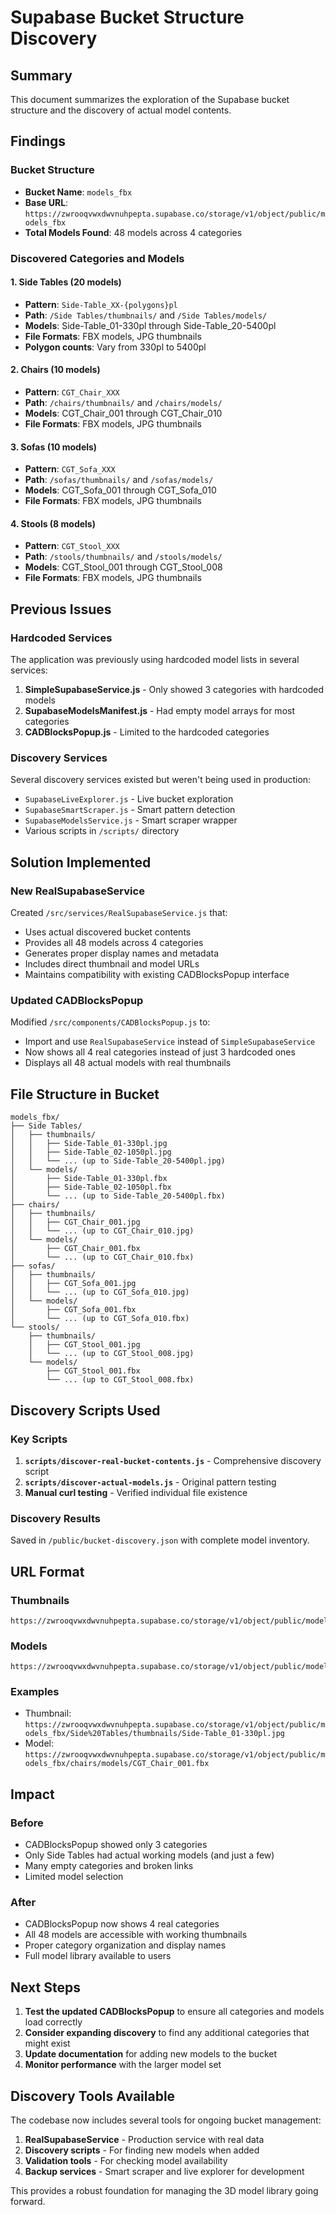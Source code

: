 # Supabase Bucket Structure Discovery

## Summary

This document summarizes the exploration of the Supabase bucket structure and the discovery of actual model contents.

## Findings

### Bucket Structure
- **Bucket Name**: `models_fbx`
- **Base URL**: `https://zwrooqvwxdwvnuhpepta.supabase.co/storage/v1/object/public/models_fbx`
- **Total Models Found**: 48 models across 4 categories

### Discovered Categories and Models

#### 1. Side Tables (20 models)
- **Pattern**: `Side-Table_XX-{polygons}pl`
- **Path**: `/Side Tables/thumbnails/` and `/Side Tables/models/`
- **Models**: Side-Table_01-330pl through Side-Table_20-5400pl
- **File Formats**: FBX models, JPG thumbnails
- **Polygon counts**: Vary from 330pl to 5400pl

#### 2. Chairs (10 models)
- **Pattern**: `CGT_Chair_XXX`
- **Path**: `/chairs/thumbnails/` and `/chairs/models/`
- **Models**: CGT_Chair_001 through CGT_Chair_010
- **File Formats**: FBX models, JPG thumbnails

#### 3. Sofas (10 models)
- **Pattern**: `CGT_Sofa_XXX`
- **Path**: `/sofas/thumbnails/` and `/sofas/models/`
- **Models**: CGT_Sofa_001 through CGT_Sofa_010
- **File Formats**: FBX models, JPG thumbnails

#### 4. Stools (8 models)
- **Pattern**: `CGT_Stool_XXX`
- **Path**: `/stools/thumbnails/` and `/stools/models/`
- **Models**: CGT_Stool_001 through CGT_Stool_008
- **File Formats**: FBX models, JPG thumbnails

## Previous Issues

### Hardcoded Services
The application was previously using hardcoded model lists in several services:

1. **SimpleSupabaseService.js** - Only showed 3 categories with hardcoded models
2. **SupabaseModelsManifest.js** - Had empty model arrays for most categories
3. **CADBlocksPopup.js** - Limited to the hardcoded categories

### Discovery Services
Several discovery services existed but weren't being used in production:
- `SupabaseLiveExplorer.js` - Live bucket exploration
- `SupabaseSmartScraper.js` - Smart pattern detection
- `SupabaseModelsService.js` - Smart scraper wrapper
- Various scripts in `/scripts/` directory

## Solution Implemented

### New RealSupabaseService
Created `/src/services/RealSupabaseService.js` that:
- Uses actual discovered bucket contents
- Provides all 48 models across 4 categories
- Generates proper display names and metadata
- Includes direct thumbnail and model URLs
- Maintains compatibility with existing CADBlocksPopup interface

### Updated CADBlocksPopup
Modified `/src/components/CADBlocksPopup.js` to:
- Import and use `RealSupabaseService` instead of `SimpleSupabaseService`
- Now shows all 4 real categories instead of just 3 hardcoded ones
- Displays all 48 actual models with real thumbnails

## File Structure in Bucket

```
models_fbx/
├── Side Tables/
│   ├── thumbnails/
│   │   ├── Side-Table_01-330pl.jpg
│   │   ├── Side-Table_02-1050pl.jpg
│   │   └── ... (up to Side-Table_20-5400pl.jpg)
│   └── models/
│       ├── Side-Table_01-330pl.fbx
│       ├── Side-Table_02-1050pl.fbx
│       └── ... (up to Side-Table_20-5400pl.fbx)
├── chairs/
│   ├── thumbnails/
│   │   ├── CGT_Chair_001.jpg
│   │   └── ... (up to CGT_Chair_010.jpg)
│   └── models/
│       ├── CGT_Chair_001.fbx
│       └── ... (up to CGT_Chair_010.fbx)
├── sofas/
│   ├── thumbnails/
│   │   ├── CGT_Sofa_001.jpg
│   │   └── ... (up to CGT_Sofa_010.jpg)
│   └── models/
│       ├── CGT_Sofa_001.fbx
│       └── ... (up to CGT_Sofa_010.fbx)
└── stools/
    ├── thumbnails/
    │   ├── CGT_Stool_001.jpg
    │   └── ... (up to CGT_Stool_008.jpg)
    └── models/
        ├── CGT_Stool_001.fbx
        └── ... (up to CGT_Stool_008.fbx)
```

## Discovery Scripts Used

### Key Scripts
1. **`scripts/discover-real-bucket-contents.js`** - Comprehensive discovery script
2. **`scripts/discover-actual-models.js`** - Original pattern testing
3. **Manual curl testing** - Verified individual file existence

### Discovery Results
Saved in `/public/bucket-discovery.json` with complete model inventory.

## URL Format

### Thumbnails
```
https://zwrooqvwxdwvnuhpepta.supabase.co/storage/v1/object/public/models_fbx/{category}/thumbnails/{modelName}.jpg
```

### Models
```
https://zwrooqvwxdwvnuhpepta.supabase.co/storage/v1/object/public/models_fbx/{category}/models/{modelName}.fbx
```

### Examples
- Thumbnail: `https://zwrooqvwxdwvnuhpepta.supabase.co/storage/v1/object/public/models_fbx/Side%20Tables/thumbnails/Side-Table_01-330pl.jpg`
- Model: `https://zwrooqvwxdwvnuhpepta.supabase.co/storage/v1/object/public/models_fbx/chairs/models/CGT_Chair_001.fbx`

## Impact

### Before
- CADBlocksPopup showed only 3 categories
- Only Side Tables had actual working models (and just a few)
- Many empty categories and broken links
- Limited model selection

### After
- CADBlocksPopup now shows 4 real categories
- All 48 models are accessible with working thumbnails
- Proper category organization and display names
- Full model library available to users

## Next Steps

1. **Test the updated CADBlocksPopup** to ensure all categories and models load correctly
2. **Consider expanding discovery** to find any additional categories that might exist
3. **Update documentation** for adding new models to the bucket
4. **Monitor performance** with the larger model set

## Discovery Tools Available

The codebase now includes several tools for ongoing bucket management:

1. **RealSupabaseService** - Production service with real data
2. **Discovery scripts** - For finding new models when added
3. **Validation tools** - For checking model availability
4. **Backup services** - Smart scraper and live explorer for development

This provides a robust foundation for managing the 3D model library going forward.
